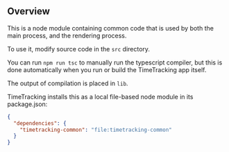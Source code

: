 ## Overview

This is a node module containing common code that is used by both the
main process, and the rendering process.

To use it, modify source code in the `src` directory.

You can run `npm run tsc` to manually run the typescript compiler, but
this is done automatically when you run or build the TimeTracking app itself.

The output of compilation is placed in `lib`.

TimeTracking installs this as a local file-based node module in its package.json:

```json
{
  "dependencies": {
    "timetracking-common": "file:timetracking-common"
  }
}
```

